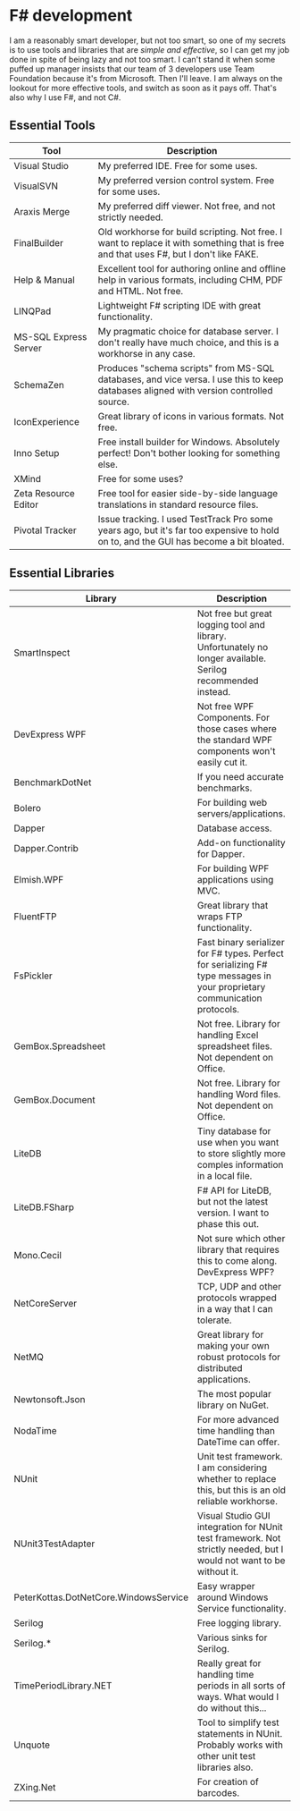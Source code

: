 # F# development

I am a reasonably smart developer, but not too smart, so one of my secrets is to use tools and libraries that are _simple and effective_, so I can get my job done in spite of being lazy and not too smart. I can't stand it when some puffed up manager insists that our team of 3 developers use Team Foundation because it's from Microsoft. Then I'll leave. I am always on the lookout for more effective tools, and switch as soon as it pays off. That's also why I use F#, and not C#.

## Essential Tools

Tool | Description
---- | -----------
Visual Studio | My preferred IDE. Free for some uses.
VisualSVN | My preferred version control system. Free for some uses.
Araxis Merge | My preferred diff viewer. Not free, and not strictly needed.
FinalBuilder | Old workhorse for build scripting. Not free. I want to replace it with something that is free and that uses F#, but I don't like FAKE.
Help & Manual | Excellent tool for authoring online and offline help in various formats, including CHM, PDF and HTML. Not free.
LINQPad | Lightweight F# scripting IDE with great functionality.
MS-SQL Express Server | My pragmatic choice for database server. I don't really have much choice, and this is a workhorse in any case.
SchemaZen | Produces "schema scripts" from MS-SQL databases, and vice versa. I use this to keep databases aligned with version controlled source.
IconExperience | Great library of icons in various formats. Not free.
Inno Setup | Free install builder for Windows. Absolutely perfect! Don't bother looking for something else.
XMind | Free for some uses?
Zeta Resource Editor | Free tool for easier side-by-side language translations in standard resource files.
Pivotal Tracker | Issue tracking. I used TestTrack Pro some years ago, but it's far too expensive to hold on to, and the GUI has become a bit bloated.

## Essential Libraries

Library | Description
------- | -----------
SmartInspect | Not free but great logging tool and library. Unfortunately no longer available. Serilog recommended instead.
DevExpress WPF | Not free WPF Components. For those cases where the standard WPF components won't easily cut it.
BenchmarkDotNet | If you need accurate benchmarks.
Bolero | For building web servers/applications.
Dapper | Database access.
Dapper.Contrib | Add-on functionality for Dapper.
Elmish.WPF | For building WPF applications using MVC.
FluentFTP | Great library that wraps FTP functionality.
FsPickler | Fast binary serializer for F# types. Perfect for serializing F# type messages in your proprietary communication protocols.
GemBox.Spreadsheet | Not free. Library for handling Excel spreadsheet files. Not dependent on Office.
GemBox.Document | Not free. Library for handling Word files. Not dependent on Office.
LiteDB | Tiny database for use when you want to store slightly more comples information in a local file.
LiteDB.FSharp | F# API for LiteDB, but not the latest version. I want to phase this out.
Mono.Cecil | Not sure which other library that requires this to come along. DevExpress WPF?
NetCoreServer | TCP, UDP and other protocols wrapped in a way that I can tolerate.
NetMQ | Great library for making your own robust protocols for distributed applications.
Newtonsoft.Json | The most popular library on NuGet.
NodaTime | For more advanced time handling than DateTime can offer.
NUnit | Unit test framework. I am considering whether to replace this, but this is an old reliable workhorse.
NUnit3TestAdapter | Visual Studio GUI integration for NUnit test framework. Not strictly needed, but I would not want to be without it.
PeterKottas.DotNetCore.WindowsService | Easy wrapper around Windows Service functionality.
Serilog | Free logging library.
Serilog.* | Various sinks for Serilog.
TimePeriodLibrary.NET | Really great for handling time periods in all sorts of ways. What would I do without this...
Unquote | Tool to simplify test statements in NUnit. Probably works with other unit test libraries also.
ZXing.Net | For creation of barcodes.
